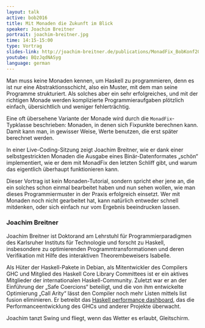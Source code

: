 ```yaml
---
layout: talk
active: bob2016
title: Mit Monaden die Zukunft im Blick
speaker: Joachim Breitner
portrait: joachim-breitner.jpg
time: 14:15-15:00
type: Vortrag
slides-link: http://joachim-breitner.de/publications/MonadFix_BobKonf2016_2016-02-19.pdf
youtube: BQzJqdNASyg
language: german
---
```


Man muss keine Monaden kennen, um Haskell zu programmieren, denn es
ist nur eine Abstraktionsschicht, also ein Muster, mit dem man seine
Programme strukturiert. Als solches aber ein sehr erfolgreiches, und
mit der richtigen Monade werden komplizierte Programmieraufgaben
plötzlich einfach, übersichtlich und weniger fehlerträchtig.

Eine oft übersehene Variante der Monade wird durch die
`MonadFix`-Typklasse beschrieben: Monaden, in denen sich Fixpunkte
berechnen kann. Damit kann man, in gewisser Weise, Werte benutzen, die
erst später berechnet werden.

In einer Live-Coding-Sitzung zeigt Joachim Breitner, wie er dank einer
selbstgestrickten Monaden die Ausgabe eines Binär-Datenformates
„schön“ implementiert, wie er dem mit MonadFix den letzten Schliff
gibt, und warum das eigentlich überhaupt funktionieren kann.

Dieser Vortrag ist kein Monaden-Tutorial, sondern spricht eher jene an,
die ein solches schon einmal bearbeitet haben und nun sehen wollen, wie
man dieses Programmiermuster in der Praxis erfolgreich einsetzt. Wer
mit Monaden noch nicht gearbeitet hat, kann natürlich entweder schnell
mitdenken, oder sich einfach nur vom Ergebnis beeindrucken lassen.

### Joachim Breitner

Joachim Breitner ist Doktorand am Lehrstuhl für Programmierparadigmen
des Karlsruher Instituts für Technologie und forscht zu Haskell,
insbesondere zu optimierenden Programmtransformationen und deren
Verifikation mit Hilfe des interaktiven Theorembeweisers Isabelle.

Als Hüter der Haskell-Pakete in Debian, als Mitentwickler des
Compilers GHC und Mitglied des Haskell Core Library Committees ist er
ein aktives Mitglieder der internationalen Haskell-Community. Zuletzt
war er an der Einführung der „Safe Coercions“ beteiligt, und die von
ihm entwickelte Optimierung „Call Arity“ lässt den Compiler noch mehr
Listen mittels list fusion eliminieren. Er betreibt das
[Haskell performance dashboard](http://perf.haskell.org), das die
Performanceentwicklung des GHCs und anderer Projekte überwacht.

Joachim tanzt Swing und fliegt, wenn das Wetter es erlaubt, Gleitschirm.
